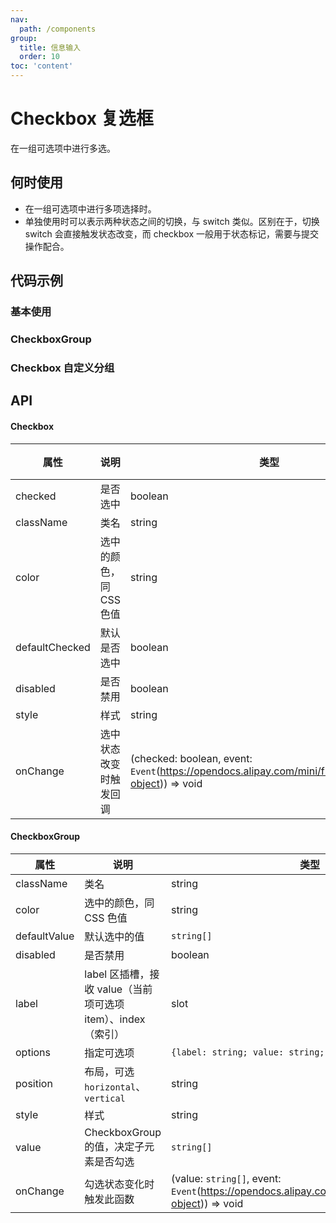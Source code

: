 ```yaml
---
nav:
  path: /components
group:
  title: 信息输入
  order: 10
toc: 'content'
---
```


# Checkbox 复选框

<!-- <code src="../../docs/components/compatibility.tsx" inline="true"></code> -->

在一组可选项中进行多选。

## 何时使用

- 在一组可选项中进行多项选择时。
- 单独使用时可以表示两种状态之间的切换，与 switch 类似。区别在于，切换 switch 会直接触发状态改变，而 checkbox 一般用于状态标记，需要与提交操作配合。

## 代码示例

### 基本使用

<!-- <code src='pages/Checkbox/index'></code> -->

### CheckboxGroup

<!-- <code src='pages/CheckboxGroup/index'></code> -->

### Checkbox 自定义分组

<!-- <code src='pages/CheckboxCustomGroup/index'></code> -->

## API

#### Checkbox

| 属性           | 说明                    | 类型                                                                                              | 默认值 |
| -------------- | ----------------------- | ------------------------------------------------------------------------------------------------- | ------ |
| checked        | 是否选中                | boolean                                                                                           | -      |
| className      | 类名                    | string                                                                                            | -      |
| color          | 选中的颜色，同 CSS 色值 | string                                                                                            | -      |
| defaultChecked | 默认是否选中            | boolean                                                                                           | -      |
| disabled       | 是否禁用                | boolean                                                                                           | false  |
| style          | 样式                    | string                                                                                            | -      |
| onChange       | 选中状态改变时触发回调  | (checked: boolean, event: `Event`(https://opendocs.alipay.com/mini/framework/event-object)) => void | -      |

#### CheckboxGroup

| 属性         | 说明                                                         | 类型                                                                                            | 默认值      |
| ------------ | ------------------------------------------------------------ | ----------------------------------------------------------------------------------------------- | ----------- |
| className    | 类名                                                         | string                                                                                          | -           |
| color        | 选中的颜色，同 CSS 色值                                      | string                                                                                          | -           |
| defaultValue | 默认选中的值                                                 | `string[]`                                                                                      | -           |
| disabled     | 是否禁用                                                     | boolean                                                                                         | false       |
| label        | label 区插槽，接收 value（当前项可选项 item）、index（索引） | slot                                                                                            | -           |
| options      | 指定可选项                                                   | `{label: string; value: string; disabled: boolean}[]`                                           | -           |
| position     | 布局，可选 `horizontal`、`vertical`                          | string                                                                                          | `vertical`  |
| style        | 样式                                                         | string                                                                                          | -           |
| value        | CheckboxGroup 的值，决定子元素是否勾选                       | `string[]`                                                                                      | -           |
| onChange     | 勾选状态变化时触发此函数                                     | (value: `string[]`, event: `Event`(https://opendocs.alipay.com/mini/framework/event-object)) => void | -           |
